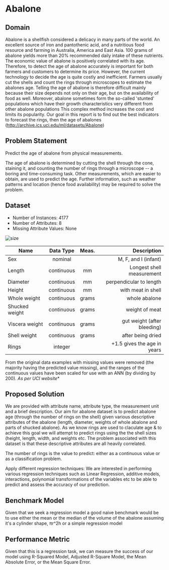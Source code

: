 # Abalone 
## Domain
Abalone is a shellfish considered a delicacy in many parts of the world. An excellent source of iron and pantothenic acid, and a nutritious food resource and farming in Australia, America and East Asia. 100 grams of abalone yields more than 20% recommended daily intake of these nutrients. The economic value of abalone is positively correlated with its age. Therefore, to detect the age of abalone accurately is important for both farmers and customers to determine its price. However, the current technology to decide the age is quite costly and inefficient. Farmers usually cut the shells and count the rings through microscopes to estimate the abalones age. Telling the age of abalone is therefore difficult mainly because their size depends not only on their age, but on the availability of food as well. Moreover, abalone sometimes form the so-called 'stunted' populations which have their growth characteristics very different from other abalone populations This complex method increases the cost and limits its popularity. Our goal in this report is to find out the best indicators to forecast the rings, then the age of abalones (http://archive.ics.uci.edu/ml/datasets/Abalone)

## Problem Statement
Predict the age of abalone from physical measurements.

The age of abalone is determined by cutting the shell through the cone, staining it, and counting the number of rings through a microscope -- a boring and time-consuming task.  Other measurements, which are easier to obtain, are used to predict the age. Further information, such as weather patterns and location (hence food availability) may be required to solve the problem.

## Dataset

- Number of Instances: 4177
- Number of Attributes: 8
- Missing Attribute Values: None

![size](https://user-images.githubusercontent.com/33742913/35494570-5af42712-0470-11e8-95f0-6d57b293701d.PNG)

|Name		        | Data Type	     |Meas.	  |Description                |
|---------------|:--------------:|:------:|--------------------------:| 
|	Sex       	  | nominal			   |        |M, F, and I (infant)       |
|	Length	      | continuous	   |  mm    |Longest shell measurement  |
|	Diameter	    | continuous	   |  mm  	|perpendicular to length    |
|	Height		    | continuous	   |  mm	  |with meat in shell         |
|	Whole weight  |	continuous	   | grams	|whole abalone              |
|	Shucked weight|	continuous	   | grams	|weight of meat             |
|	Viscera weight|	continuous	   | grams	|gut weight (after bleeding)|
|	Shell weight	| continuous	   | grams	|after being dried          | 
|	Rings	        | integer			   |        |+1.5 gives the age in years|

From the original data examples with missing values were removed (the majority having the predicted value missing), and the ranges of the continuous values have been scaled for use with an ANN (by dividing by 200). *As per UCI website** 


## Proposed Solution

We are provided with attribute name, attribute type, the measurement unit and a brief description. 
Our aim for abalone dataset is to predict abalone age (through the number of rings on the shell) given various descriptive attributes of the abalone (length, diameter, weights of whole abalone and parts of shucked abalone). 
As we know rings are used to claculate age & to achieve this goal we will attempt to predict rings using the the shell sizes (height, length, width, and weights etc. The problem associated with this dataset is that these descriptive attributes are all heavily correlated.

The number of rings is the value to predict: either as a continuous value or as a classification problem. 

Apply different regression techniques:
We are interested in performing various regression techniques such as Linear Regression, additive models, interactions, polynomial transformations of the variables etc to be able to predict and assess the accuracy of our prediction.

## Benchmark Model
Given that we seek a regression model a good naive benchmark would be to use either the mean or the median of the volume of the abalone assuming it's a cylinder shape, πr^2h or a simple regression model

## Performance Metric
Given that this is a regression task, we can measure the success of our model using R-Squared Model, Adjusted R-Square Model, the Mean Absolute Error, or the Mean Square Error.

